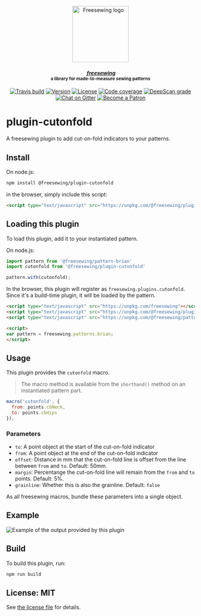 <p align="center">
  <a title="Go to freesewing.org" href="https://freesewing.org/"><img src="https://freesewing.org/img/logo/black.svg" align="center" width="150px" alt="Freesewing logo"/></a>
</p>
<h4 align="center"><em>&nbsp;<a title="Go to freesewing.org" href="https://freesewing.org/">freesewing</a></em>
<br><sup>a library for made-to-measure sewing patterns</sup>
</h4>
<p align="center">
  <a href="https://travis-ci.org/freesewing/plugin-cutonfold"><img src="https://badgen.net/travis/freesewing/plugin-cutonfold/master" alt="Travis build"></a>
  <a href="https://www.npmjs.com/package/@freesewing/plugin-cutonfold"><img src="https://badgen.net/npm/v/@freesewing/plugin-cutonfold" alt="Version"></a>
  <a href="https://www.npmjs.com/package/@freesewing/plugin-cutonfold"><img src="https://badgen.net/npm/license/@freesewing/plugin-cutonfold" alt="License"></a>
  <a href="https://codecov.io/gh/freesewing/plugin-cutonfold"><img src="https://badgen.net/codecov/c/github/freesewing/plugin-cutonfold/master" alt="Code coverage"></a>
  <a href="https://deepscan.io/dashboard#view=project&pid=3254&bid=27564"><img src="https://deepscan.io/api/projects/3254/branches/27564/badge/grade.svg" alt="DeepScan grade"></a>
  <a href="https://gitter.im/freesewing/freesewing"><img src="https://badgen.net/badge/chat/on%20Gitter/cyan" alt="Chat on Gitter"></a>
  <a href="https://freesewing.org/patrons/join"><img src="https://badgen.net/badge/become/a%20Patron/FF5B77" alt="Become a Patron"></a>
</p>

# plugin-cutonfold

A freesewing plugin to add cut-on-fold indicators to your patterns.

## Install

On node.js:

```sh
npm install @freesewing/plugin-cutonfold
```

in the browser, simply include this script:

```html
<script type="text/javascript" src="https://unpkg.com/@freesewing/plugin-cutonfold"></script>
```

## Loading this plugin

To load this plugin, add it to your instantiated pattern.

On node.js:

```js
import pattern from '@freesewing/pattern-brian'
import cutonfold from '@freesewing/plugin-cutonfold'

pattern.with(cutonfold);
```

In the browser, this plugin will register as `freesewing.plugins.cutonfold`.
Since it's a build-time plugin, it will be loaded by the pattern.

```html
<script type="text/javascript" src="https://unpkg.com/freesewing"></script>
<script type="text/javascript" src="https://unpkg.com/@freesewing/plugin-cutonfold"></script>
<script type="text/javascript" src="https://unpkg.com/@freesewing/pattern-brian"></script>

<script>
var pattern = freesewing.patterns.brian;
</script>
```

## Usage

This plugin provides the `cutonfold` macro.

> The macro method is available from the `shorthand()` method on an instantiated pattern part.

```js
macro('cutonfold', {
  from: points.cbNeck,
  to: points.cbHips
});
  ```

### Parameters

 - `to`: A point object at the start of the cut-on-fold indicator
 - `from`: A point object at the end of the cut-on-fold indicator
 - `offset`: Distance in mm that the cut-on-fold line is offset from the line between `from` and `to`.  Default: 50mm.
 - `margin`: Percentange the cut-on-fold line will remain from the `from` and `to` points. Default: 5%.
 - `grainline`: Whether this is also the grainline. Default: `false`
        
As all freesewing macros, bundle these parameters into a single object.

## Example

![Example of the output provided by this plugin](https://github.com/freesewing/plugin-cutonfold/raw/master/img/example.png)


## Build

To build this plugin, run:

```sh
npm run build
```

## License: MIT

See [the license file](https://github.com/freesewing/plugin-theme/blob/master/LICENSE)
for details.
